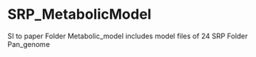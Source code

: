 # SRP_MetabolicModel
SI to paper
Folder Metabolic_model includes model files of 24 SRP
Folder Pan_genome 
